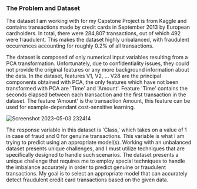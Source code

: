 ### The Problem and Dataset

The dataset I am working with for my Capstone Project is from Kaggle and contains transactions made by credit cards in September 2013 by European cardholders. In total, there were 284,807 transactions, out of which 492 were fraudulent. This makes the dataset highly unbalanced, with fraudulent occurrences accounting for roughly 0.2% of all transactions.

The dataset is composed of only numerical input variables resulting from a PCA transformation. Unfortunately, due to confidentiality issues, they could not provide the original features or any more background information about the data. In the dataset, features V1, V2, … V28 are the principal components obtained with PCA, the only features which have not been transformed with PCA are 'Time' and 'Amount'. Feature 'Time' contains the seconds elapsed between each transaction and the first transaction in the dataset. The feature 'Amount' is the transaction Amount, this feature can be used for example-dependant cost-sensitive learning.

![Screenshot 2023-05-03 232414](https://user-images.githubusercontent.com/132291092/236112277-56f675b1-7162-46d1-bb51-071f135194c8.jpg)

The response variable in this dataset is 'Class,' which takes on a value of 1 in case of fraud and 0 for genuine transactions. This variable is what I am trying to predict using an appropriate model(s). Working with an unbalanced dataset presents unique challenges, and I must utilize techniques that are specifically designed to handle such scenarios. The dataset presents a unique challenge that requires me to employ special techniques to handle the imbalance accurately in order to predict genuine or fraudulent transactions. My goal is to select an appropriate model that can accurately detect fraudulent credit card transactions based on the given data. 

